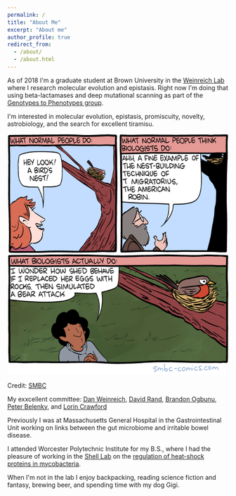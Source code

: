```yaml
---
permalink: /
title: "About Me"
excerpt: "About me"
author_profile: true
redirect_from: 
  - /about/
  - /about.html
---
```

As of 2018 I'm a graduate student at Brown University in the [Weinreich Lab](https://www.brown.edu/research/labs/weinreich/) where I research molecular evolution and epistasis. Right now I'm doing that using beta-lactamases and deep mutational scanning as part of the [Genotypes to Phenotypes group](https://ddg2phenome.org/).


I'm interested in molecular evolution, epistasis, promiscuity, novelty, astrobiology, and the search for excellent tiramisu.


![biologists](/images/biologists.png)

Credit: [SMBC](http://www.smbc-comics.com/comic/biology-2)


My exxcellent committee: [Dan Weinreich](https://vivo.brown.edu/display/dweinrei), [David Rand](https://vivo.brown.edu/display/drand), [Brandon Ogbunu](https://vivo.brown.edu/display/cogbunug), [Peter Belenky](https://vivo.brown.edu/display/pbelenky), and [Lorin Crawford](https://vivo.brown.edu/display/lcrawfo1)


Previously I was at Massachusetts General Hospital in the Gastrointestinal Unit working on links between the gut microbiome and irritable bowel disease.

I attended Worcester Polytechnic Institute for my B.S., where I had the pleasure of working in the [Shell Lab](https://labs.wpi.edu/shelllab/) on the [regulation of heat-shock proteins in mycobacteria](https://digitalcommons.wpi.edu/mqp-all/1610/). 


When I'm not in the lab I enjoy backpacking, reading science fiction and fantasy, brewing beer, and spending time with my dog Gigi. 
